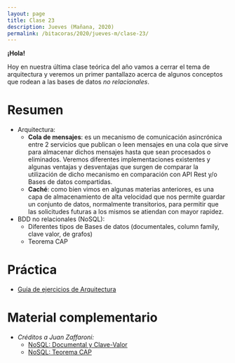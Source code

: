 ```yaml
---
layout: page
title: Clase 23
description: Jueves (Mañana, 2020)
permalink: /bitacoras/2020/jueves-m/clase-23/
---
```


**¡Hola!**

Hoy en nuestra última clase teórica del año vamos a cerrar el tema de arquitectura y veremos un primer pantallazo acerca de algunos conceptos que rodean a las bases de datos _no relacionales_.

# Resumen

- Arquitectura:
	- **Cola de mensajes**: es un mecanismo de comunicación asincrónica entre 2 servicios que publican o leen mensajes en una cola que sirve para almacenar dichos mensajes hasta que sean procesados o eliminados. Veremos diferentes implementaciones existentes y algunas ventajas y desventajas que surgen de comparar la utilización de dicho mecanismo en comparación con API Rest y/o Bases de datos compartidas.
	- **Caché**: como bien vimos en algunas materias anteriores, es una capa de almacenamiento de alta velocidad que nos permite guardar un conjunto de datos, normalmente transitorios, para permitir que las solicitudes futuras a los mismos se atiendan con mayor rapidez.
- BDD no relacionales (NoSQL):
	- Diferentes tipos de Bases de datos (documentales, column family, clave valor, de grafos)
	- Teorema CAP

# Práctica

- [Guía de ejercicios de Arquitectura](https://docs.google.com/document/d/1snIOX5rNp3kwEkWF3R04-KuujUbMTOz1wanl3Rut0Ts/edit?usp=sharing)

# Material complementario
- _Créditos a Juan Zaffaroni:_
    - [NoSQL: Documental y Clave-Valor](https://drive.google.com/file/d/0B27PgUCCYOICWmhRX3RHdWtGUk0/view)
    - [NoSQL: Teorema CAP](https://drive.google.com/file/d/0B27PgUCCYOICWmhRX3RHdWtGUk0/view)
